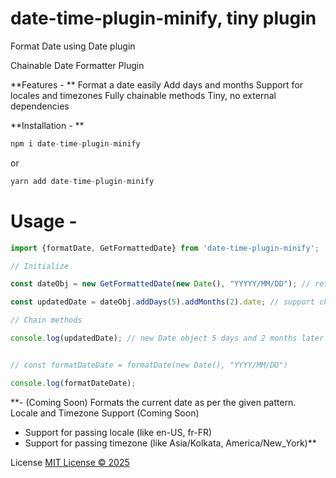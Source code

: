 # date-time-plugin-minify, tiny plugin

Format Date using Date plugin

Chainable Date Formatter Plugin

**Features - **
Format a date easily
Add days and months
Support for locales and timezones
Fully chainable methods
Tiny, no external dependencies

**Installation - **

```javascript
npm i date-time-plugin-minify
```

or

```javascript
yarn add date-time-plugin-minify
```

# Usage - 

```javascript
import {formatDate, GetFormattedDate} from 'date-time-plugin-minify';
```

```javascript
// Initialize

const dateObj = new GetFormattedDate(new Date(), "YYYYY/MM/DD"); // return {date: "2025/05/12"}

const updatedDate = dateObj.addDays(5).addMonths(2).date; // support chaining methods.

// Chain methods

console.log(updatedDate); // new Date object 5 days and 2 months later


// const formatDateDate = formatDate(new Date(), "YYYY/MM/DD")

console.log(formatDateDate);
```



**- (Coming Soon) Formats the current date as per the given pattern.
 Locale and Timezone Support
(Coming Soon)
- Support for passing locale (like en-US, fr-FR)
- Support for passing timezone (like Asia/Kolkata, America/New_York)**

License [MIT License © 2025](https://github.com/nitishrajput01/date-plugin-vanilla/blob/main/LICENSE)

